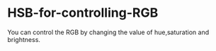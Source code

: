 # HSB-for-controlling-RGB
You can control the RGB by changing the value of hue,saturation and brightness.
